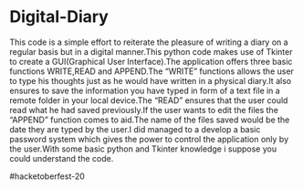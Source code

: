 # Digital-Diary

This code is a simple effort to reiterate the pleasure of writing a diary on a regular basis but in a digital manner.This python code makes use of Tkinter to create a GUI(Graphical User Interface).The application offers three basic functions WRITE,READ and APPEND.The “WRITE” functions allows the user to type his thoughts just as he would have written in a physical diary.It also ensures to save the information you have typed in form of a text file in a remote folder in your local device.The “READ” ensures that the user could read what he had saved previously.If the user wants to edit the files the “APPEND” function comes to aid.The name of the files saved would be the date they are typed by the user.I did managed to a develop a basic password system which gives the power to control the application only by the user.With some basic python and Tkinter knowledge i suppose you could understand the code.

#hacketoberfest-20
